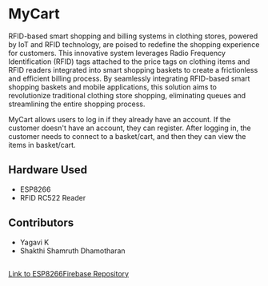# MyCart

RFID-based smart shopping and billing systems in clothing stores, powered by IoT and RFID technology, are poised to redefine the shopping experience for customers. This innovative system leverages Radio Frequency Identification (RFID) tags attached to the price tags on clothing items and RFID readers integrated into smart shopping baskets to create a frictionless and efficient billing process. By seamlessly integrating RFID-based smart shopping baskets and mobile applications, this solution aims to revolutionize traditional clothing store shopping, eliminating queues and streamlining the entire shopping process.


MyCart allows users to log in if they already have an account. If the customer doesn't have an account, they can register. After logging in, the customer needs to connect to a basket/cart, and then they can view the items in basket/cart.


## Hardware Used
- ESP8266
- RFID RC522 Reader

## Contributors
- Yagavi K
- Shakthi Shamruth Dhamotharan

## 
[Link to ESP8266Firebase Repository](https://github.com/Rupakpoddar/ESP8266Firebase)

